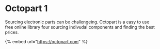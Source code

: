 # Octopart 1

Sourcing electronic parts can be challengeing. Octopart is a easy to use free online library four sourcing indivudal components and finding the best prices.

{% embed url="https://octopart.com" %}
